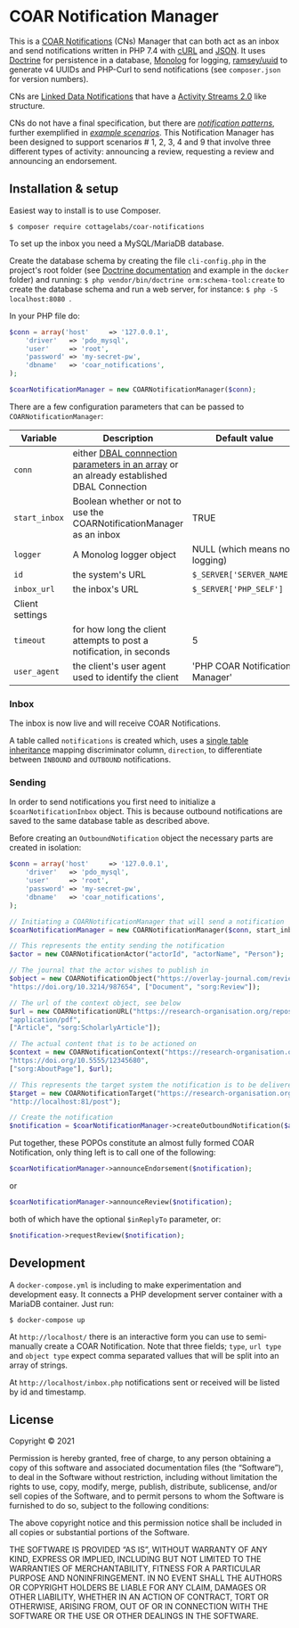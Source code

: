 # COAR Notification Manager

This is a [COAR Notifications](https://notify.coar-repositories.org/) (CNs) Manager that can both act as an inbox and
send notifications written in PHP 7.4 with [cURL](https://www.php.net/manual/en/book.curl.php) and
[JSON](https://www.php.net/manual/en/book.json.php). It uses [Doctrine](https://www.doctrine-project.org/) for 
persistence in a database, [Monolog](https://github.com/Seldaek/monolog) for logging,
[ramsey/uuid](https://github.com/ramsey/uuid) to generate v4 UUIDs and PHP-Curl to send notifications (see 
`composer.json` for version numbers).

CNs are [Linked Data Notifications](https://www.w3.org/TR/2017/REC-ldn-20170502/) that
have a [Activity Streams 2.0](https://www.w3.org/TR/activitystreams-core/) like structure.

CNs do not have a final specification, but there are 
[_notification patterns_](https://notify.coar-repositories.org/patterns/), further exemplified in
[_example scenarios_](https://notify.coar-repositories.org/scenarios/). This Notification Manager has been designed
to support scenarios # 1, 2, 3, 4 and 9 that involve three different types of activity: announcing a review, requesting
a review and announcing an endorsement.


## Installation & setup
Easiest way to install is to use Composer.

`$ composer require cottagelabs/coar-notifications`

To set up the inbox you need a MySQL/MariaDB database.

Create the database schema by creating the file `cli-config.php` in the project's root folder (see
[Doctrine documentation](https://www.doctrine-project.org/projects/doctrine-orm/en/2.9/reference/configuration.html) 
and example in the `docker` folder) and running: `$ php vendor/bin/doctrine orm:schema-tool:create` to create the
database schema and run a web server, for instance: `$ php -S localhost:8080 `.

In your PHP file do:

```php
$conn = array('host'     => '127.0.0.1',
    'driver'   => 'pdo_mysql',
    'user'     => 'root',
    'password' => 'my-secret-pw',
    'dbname'   => 'coar_notifications',
);

$coarNotificationManager = new COARNotificationManager($conn);
```

There are a few configuration parameters that can be passed to `COARNotificationManager`:

| Variable           | Description                                                                                                                                                                                              | Default value                   |
|--------------------|----------------------------------------------------------------------------------------------------------------------------------------------------------------------------------------------------------|---------------------------------|
| `conn`             | either [DBAL connnection parameters in an array](https://www.doctrine-project.org/projects/doctrine-dbal/en/latest/reference/configuration.html#configuration) or an already established DBAL Connection |                                 |
| `start_inbox`      | Boolean whether or not to use the COARNotificationManager as an inbox                                                                                                                                    | TRUE                            |
| `logger`           | A Monolog logger object                                                                                                                                                                                  | NULL (which means no logging)   |
| `id`               | the system's URL                                                                                                                                                                                         | `$_SERVER['SERVER_NAME']`       |
| `inbox_url`        | the inbox's URL                                                                                                                                                                                          | `$_SERVER['PHP_SELF']`          |
| Client settings    |
| `timeout`          | for how long the client attempts to post a notification, in seconds                                                                                                                                      | 5                               |
| `user_agent`       | the client's user agent used to identify the client                                                                                                                                                      | 'PHP COAR Notification Manager' |


### Inbox
The inbox is now live and will receive COAR Notifications.

A table called `notifications` is created which, uses a 
[single table inheritance](https://www.doctrine-project.org/projects/doctrine-orm/en/2.9/reference/inheritance-mapping.html#single-table-inheritance) mapping
discriminator column, `direction`, to differentiate between `INBOUND` and `OUTBOUND`
notifications.

### Sending
In order to send notifications you first need to initialize a `$coarNotificationInbox` object.
This is because outbound notifications are saved to the same database table as described above.

Before creating an `OutboundNotification` object the necessary parts are created in isolation:

```php
$conn = array('host'     => '127.0.0.1',
    'driver'   => 'pdo_mysql',
    'user'     => 'root',
    'password' => 'my-secret-pw',
    'dbname'   => 'coar_notifications',
);

// Initiating a COARNotificationManager that will send a notification
$coarNotificationManager = new COARNotificationManager($conn, start_inbox=False);

// This represents the entity sending the notification
$actor = new COARNotificationActor("actorId", "actorName", "Person");

// The journal that the actor wishes to publish in
$object = new COARNotificationObject("https://overlay-journal.com/reviews/000001/00001",
"https://doi.org/10.3214/987654", ["Document", "sorg:Review"]);

// The url of the context object, see below
$url = new COARNotificationURL("https://research-organisation.org/repository/preprint/201203/421/content.pdf",
"application/pdf",
["Article", "sorg:ScholarlyArticle"]);

// The actual content that is to be actioned on
$context = new COARNotificationContext("https://research-organisation.org/repository/preprint/201203/421/",
"https://doi.org/10.5555/12345680",
["sorg:AboutPage"], $url);

// This represents the target system the notification is to be delivered to
$target = new COARNotificationTarget("https://research-organisation.org/repository",
"http://localhost:81/post");

// Create the notification
$notification = $coarNotificationManager->createOutboundNotification($actor, $object, $context, $target);
```

Put together, these POPOs constitute an almost fully formed COAR Notification, only thing left is to call one of the following:

```php
$coarNotificationManager->announceEndorsement($notification);
```
or

```php
$coarNotificationManager->announceReview($notification);
```

both of which have the optional `$inReplyTo` parameter, or:

```php
$notification->requestReview($notification);
```

## Development
A `docker-compose.yml` is including to make experimentation and development easy. It connects
a PHP development server container with a MariaDB container. Just run:

`$ docker-compose up`

At `http://localhost/` there is an interactive form you can use to semi-manually create a COAR Notification. Note
that three fields; `type`, `url type` and `object type` expect comma separated vallues that will be split
into an array of strings.

At `http://localhost/inbox.php` notifications sent or received will be listed by id and timestamp.

## License
Copyright © 2021 <copyright holders>

Permission is hereby granted, free of charge, to any person obtaining a copy of this software and associated documentation files (the “Software”), to deal in the Software without restriction, including without limitation the rights to use, copy, modify, merge, publish, distribute, sublicense, and/or sell copies of the Software, and to permit persons to whom the Software is furnished to do so, subject to the following conditions:

The above copyright notice and this permission notice shall be included in all copies or substantial portions of the Software.

THE SOFTWARE IS PROVIDED “AS IS”, WITHOUT WARRANTY OF ANY KIND, EXPRESS OR IMPLIED, INCLUDING BUT NOT LIMITED TO THE WARRANTIES OF MERCHANTABILITY, FITNESS FOR A PARTICULAR PURPOSE AND NONINFRINGEMENT. IN NO EVENT SHALL THE AUTHORS OR COPYRIGHT HOLDERS BE LIABLE FOR ANY CLAIM, DAMAGES OR OTHER LIABILITY, WHETHER IN AN ACTION OF CONTRACT, TORT OR OTHERWISE, ARISING FROM, OUT OF OR IN CONNECTION WITH THE SOFTWARE OR THE USE OR OTHER DEALINGS IN THE SOFTWARE.

